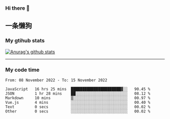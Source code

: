 ### Hi there 👋

## 一条懒狗
<!--
**kiss-me-quickly/kiss-me-quickly** is a ✨ _special_ ✨ repository because its `README.md` (this file) appears on your GitHub profile.

Here are some ideas to get you started:

- 🔭 I’m currently working on ...
- 🌱 I’m currently learning ...
- 👯 I’m looking to collaborate on ...
- 🤔 I’m looking for help with ...
- 💬 Ask me about ...
- 📫 How to reach me: ...
- 😄 Pronouns: ...
- ⚡ Fun fact: ...
-->


### My gtihub stats

[![Anurag's github stats](https://github-readme-stats.vercel.app/api?username=kiss-me-quickly)](https://github.com/anuraghazra/github-readme-stats)

***

### My code time

<!--START_SECTION:waka-->

```text
From: 08 November 2022 - To: 15 November 2022

JavaScript   16 hrs 25 mins  ██████████████████████▓░░   90.45 %
JSON         1 hr 28 mins    ██░░░░░░░░░░░░░░░░░░░░░░░   08.12 %
Markdown     10 mins         ▒░░░░░░░░░░░░░░░░░░░░░░░░   00.97 %
Vue.js       4 mins          ░░░░░░░░░░░░░░░░░░░░░░░░░   00.40 %
Text         0 secs          ░░░░░░░░░░░░░░░░░░░░░░░░░   00.02 %
Other        0 secs          ░░░░░░░░░░░░░░░░░░░░░░░░░   00.02 %
```

<!--END_SECTION:waka-->
